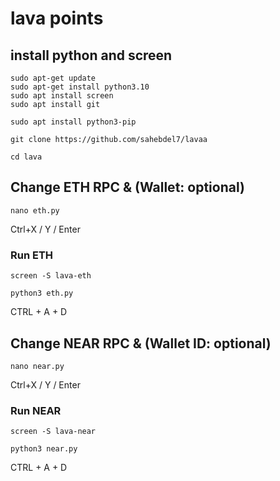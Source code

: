 # lava points
## install python and screen
```
sudo apt-get update
sudo apt-get install python3.10
sudo apt install screen
sudo apt install git
```
```
sudo apt install python3-pip
```
```
git clone https://github.com/sahebdel7/lavaa
```
```
cd lava
```
## Change ETH RPC & (Wallet: optional)
```
nano eth.py
```
Ctrl+X / Y / Enter

### Run ETH
```
screen -S lava-eth
```
```
python3 eth.py
```
CTRL + A + D

## Change NEAR RPC & (Wallet ID: optional)
```
nano near.py
```
Ctrl+X / Y / Enter

### Run NEAR
```
screen -S lava-near
```
```
python3 near.py
```
CTRL + A + D
